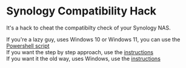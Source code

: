 # Synology Compatibility Hack
It's a hack to cheat the compatibilty check of your Synology NAS.

If you're a lazy guy, uses Windows 10 or Windows 11, you can use the [Powershell script](Powershell/SynCompHack.ps1)  
If you want the step by step approach, use the [instructions](HowTo/WinSynCompHack.md)  
If you want it the old way, uses Windows, use the [instructions](HowTo/ManualWinSynCompHack.md)  
